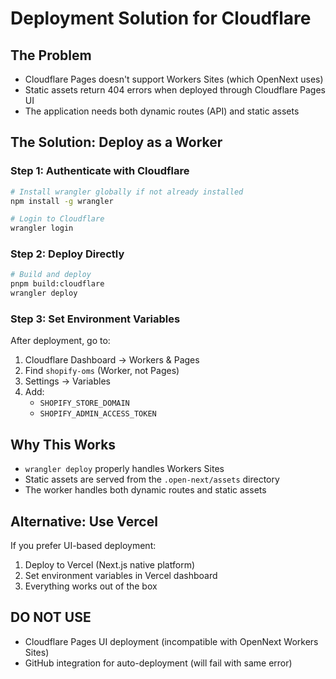# Deployment Solution for Cloudflare

## The Problem

- Cloudflare Pages doesn't support Workers Sites (which OpenNext uses)
- Static assets return 404 errors when deployed through Cloudflare Pages UI
- The application needs both dynamic routes (API) and static assets

## The Solution: Deploy as a Worker

### Step 1: Authenticate with Cloudflare

```bash
# Install wrangler globally if not already installed
npm install -g wrangler

# Login to Cloudflare
wrangler login
```

### Step 2: Deploy Directly

```bash
# Build and deploy
pnpm build:cloudflare
wrangler deploy
```

### Step 3: Set Environment Variables

After deployment, go to:

1. Cloudflare Dashboard → Workers & Pages
2. Find `shopify-oms` (Worker, not Pages)
3. Settings → Variables
4. Add:
   - `SHOPIFY_STORE_DOMAIN`
   - `SHOPIFY_ADMIN_ACCESS_TOKEN`

## Why This Works

- `wrangler deploy` properly handles Workers Sites
- Static assets are served from the `.open-next/assets` directory
- The worker handles both dynamic routes and static assets

## Alternative: Use Vercel

If you prefer UI-based deployment:

1. Deploy to Vercel (Next.js native platform)
2. Set environment variables in Vercel dashboard
3. Everything works out of the box

## DO NOT USE

- Cloudflare Pages UI deployment (incompatible with OpenNext Workers Sites)
- GitHub integration for auto-deployment (will fail with same error)
